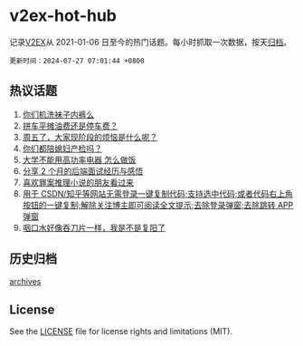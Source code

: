 # v2ex-hot-hub

 记录[V2EX](https://www.v2ex.com/)从 2021-01-06 日至今的热门话题。每小时抓取一次数据，按天[归档](archives)。

`更新时间：2024-07-27 07:01:44 +0800`

## 热议话题

1. [你们机洗袜子内裤么](https://www.v2ex.com/t/1060274)
1. [拼车平摊油费还是停车费？](https://www.v2ex.com/t/1060311)
1. [周五了，大家现阶段的烦恼是什么呢？](https://www.v2ex.com/t/1060360)
1. [你们都陪媳妇产检吗？](https://www.v2ex.com/t/1060318)
1. [大学不能用高功率电器 怎么做饭](https://www.v2ex.com/t/1060192)
1. [分享 2 个月的后端面试经历与感悟](https://www.v2ex.com/t/1060319)
1. [喜欢罪案推理小说的朋友看过来](https://www.v2ex.com/t/1060201)
1. [用于 CSDN/知乎等网站无需登录一键复制代码;支持选中代码;或者代码右上角按钮的一键复制;解除关注博主即可阅读全文提示;去除登录弹窗;去除跳转 APP 弹窗](https://www.v2ex.com/t/1060189)
1. [咽口水好像吞刀片一样，我是不是复阳了](https://www.v2ex.com/t/1060222)

## 历史归档

[archives](archives)

## License

See the [LICENSE](LICENSE) file for license rights and limitations (MIT).
